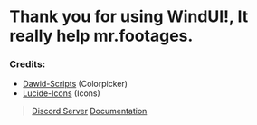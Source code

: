 # Thank you for using WindUI!, It really help mr.footages.

### Credits:
- [Dawid-Scripts](https://github.com/dawid-scripts) (Colorpicker)
- [Lucide-Icons](https://github.com/lucide-icons/lucide) (Icons)


> [Discord Server](https://discord.gg/Q6HkNG4vwP)
> [Documentation](https://tree-hub.vercel.app/docs/WindUI)
